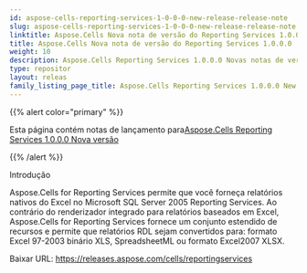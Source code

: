 ```yaml
---
id: aspose-cells-reporting-services-1-0-0-0-new-release-release-note
slug: aspose-cells-reporting-services-1-0-0-0-new-release-release-note
linktitle: Aspose.Cells Nova nota de versão do Reporting Services 1.0.0.0
title: Aspose.Cells Nova nota de versão do Reporting Services 1.0.0.0
weight: 10
description: Aspose.Cells Reporting Services 1.0.0.0 Novas notas de versão – as atualizações e correções mais recentes
type: repositor
layout: releas
family_listing_page_title: Aspose.Cells Reporting Services 1.0.0.0 New Release Release Note
---
```

{{% alert color="primary" %}} 

 Esta página contém notas de lançamento para[Aspose.Cells Reporting Services 1.0.0.0 Nova versão](https://releases.aspose.com/cells/reportingservices/new-releases/aspose.cells-reporting-services-1.0.0.0-new-release/)

{{% /alert %}} 

 Introdução

Aspose.Cells for Reporting Services permite que você forneça relatórios nativos do Excel no Microsoft SQL Server 2005 Reporting Services. Ao contrário do renderizador integrado para relatórios baseados em Excel, Aspose.Cells for Reporting Services fornece um conjunto estendido de recursos e permite que relatórios RDL sejam convertidos para: formato Excel 97-2003 binário XLS, SpreadsheetML ou formato Excel2007 XLSX.

 Baixar URL:
<https://releases.aspose.com/cells/reportingservices>
